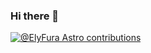 ### Hi there 👋

[![@ElyFura Astro contributions](https://astro.badg.es/v1/contributor/ElyFura.svg)](https://astro.badg.es/v1/contributor/ElyFura/)

<!--
**ElyFura/ElyFura** is a ✨ _special_ ✨ repository because its `README.md` (this file) appears on your GitHub profile.

Here are some ideas to get you started:

- 🔭 I’m currently working on ...
- 🌱 I’m currently learning ...
- 👯 I’m looking to collaborate on ...
- 🤔 I’m looking for help with ...
- 💬 Ask me about ...
- 📫 How to reach me: ...
- 😄 Pronouns: ...
- ⚡ Fun fact: ...
-->
